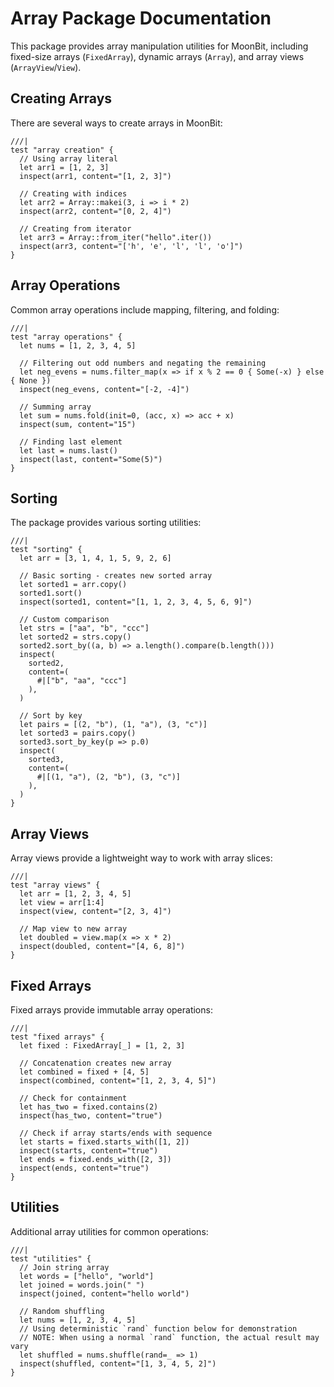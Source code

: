 # Array Package Documentation

This package provides array manipulation utilities for MoonBit, including fixed-size arrays (`FixedArray`), dynamic arrays (`Array`), and array views (`ArrayView`/`View`).

## Creating Arrays

There are several ways to create arrays in MoonBit:

```moonbit
///|
test "array creation" {
  // Using array literal
  let arr1 = [1, 2, 3]
  inspect(arr1, content="[1, 2, 3]")

  // Creating with indices
  let arr2 = Array::makei(3, i => i * 2)
  inspect(arr2, content="[0, 2, 4]")

  // Creating from iterator
  let arr3 = Array::from_iter("hello".iter())
  inspect(arr3, content="['h', 'e', 'l', 'l', 'o']")
}
```

## Array Operations

Common array operations include mapping, filtering, and folding:

```moonbit
///|
test "array operations" {
  let nums = [1, 2, 3, 4, 5]

  // Filtering out odd numbers and negating the remaining
  let neg_evens = nums.filter_map(x => if x % 2 == 0 { Some(-x) } else { None })
  inspect(neg_evens, content="[-2, -4]")

  // Summing array
  let sum = nums.fold(init=0, (acc, x) => acc + x)
  inspect(sum, content="15")

  // Finding last element
  let last = nums.last()
  inspect(last, content="Some(5)")
}
```

## Sorting

The package provides various sorting utilities:

```moonbit
///|
test "sorting" {
  let arr = [3, 1, 4, 1, 5, 9, 2, 6]

  // Basic sorting - creates new sorted array
  let sorted1 = arr.copy()
  sorted1.sort()
  inspect(sorted1, content="[1, 1, 2, 3, 4, 5, 6, 9]")

  // Custom comparison
  let strs = ["aa", "b", "ccc"]
  let sorted2 = strs.copy()
  sorted2.sort_by((a, b) => a.length().compare(b.length()))
  inspect(
    sorted2,
    content=(
      #|["b", "aa", "ccc"]
    ),
  )

  // Sort by key
  let pairs = [(2, "b"), (1, "a"), (3, "c")]
  let sorted3 = pairs.copy()
  sorted3.sort_by_key(p => p.0)
  inspect(
    sorted3,
    content=(
      #|[(1, "a"), (2, "b"), (3, "c")]
    ),
  )
}
```

## Array Views

Array views provide a lightweight way to work with array slices:

```moonbit
///|
test "array views" {
  let arr = [1, 2, 3, 4, 5]
  let view = arr[1:4]
  inspect(view, content="[2, 3, 4]")

  // Map view to new array
  let doubled = view.map(x => x * 2)
  inspect(doubled, content="[4, 6, 8]")
}
```

## Fixed Arrays

Fixed arrays provide immutable array operations:

```moonbit
///|
test "fixed arrays" {
  let fixed : FixedArray[_] = [1, 2, 3]

  // Concatenation creates new array
  let combined = fixed + [4, 5]
  inspect(combined, content="[1, 2, 3, 4, 5]")

  // Check for containment
  let has_two = fixed.contains(2)
  inspect(has_two, content="true")

  // Check if array starts/ends with sequence
  let starts = fixed.starts_with([1, 2])
  inspect(starts, content="true")
  let ends = fixed.ends_with([2, 3])
  inspect(ends, content="true")
}
```

## Utilities

Additional array utilities for common operations:

```moonbit
///|
test "utilities" {
  // Join string array
  let words = ["hello", "world"]
  let joined = words.join(" ")
  inspect(joined, content="hello world")

  // Random shuffling
  let nums = [1, 2, 3, 4, 5]
  // Using deterministic `rand` function below for demonstration
  // NOTE: When using a normal `rand` function, the actual result may vary
  let shuffled = nums.shuffle(rand=_ => 1)
  inspect(shuffled, content="[1, 3, 4, 5, 2]")
}
```



